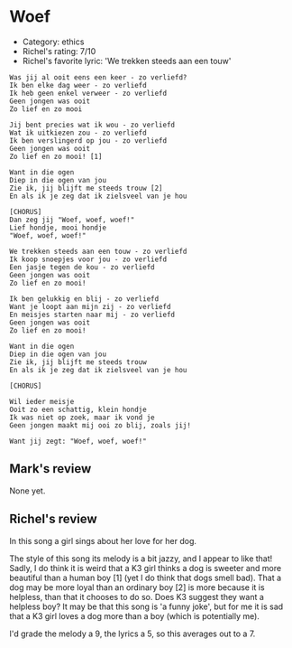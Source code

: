 # Woef

 * Category: ethics
 * Richel's rating: 7/10
 * Richel's  favorite lyric: 'We trekken steeds aan een touw'

```
Was jij al ooit eens een keer - zo verliefd?
Ik ben elke dag weer - zo verliefd
Ik heb geen enkel verweer - zo verliefd
Geen jongen was ooit
Zo lief en zo mooi

Jij bent precies wat ik wou - zo verliefd
Wat ik uitkiezen zou - zo verliefd
Ik ben verslingerd op jou - zo verliefd
Geen jongen was ooit
Zo lief en zo mooi! [1]

Want in die ogen
Diep in die ogen van jou
Zie ik, jij blijft me steeds trouw [2]
En als ik je zeg dat ik zielsveel van je hou

[CHORUS]
Dan zeg jij "Woef, woef, woef!"
Lief hondje, mooi hondje
"Woef, woef, woef!"

We trekken steeds aan een touw - zo verliefd
Ik koop snoepjes voor jou - zo verliefd
Een jasje tegen de kou - zo verliefd
Geen jongen was ooit
Zo lief en zo mooi!

Ik ben gelukkig en blij - zo verliefd
Want je loopt aan mijn zij - zo verliefd
En meisjes starten naar mij - zo verliefd
Geen jongen was ooit
Zo lief en zo mooi!

Want in die ogen
Diep in die ogen van jou
Zie ik, jij blijft me steeds trouw
En als ik je zeg dat ik zielsveel van je hou

[CHORUS]

Wil ieder meisje
Ooit zo een schattig, klein hondje
Ik was niet op zoek, maar ik vond je
Geen jongen maakt mij ooi zo blij, zoals jij!

Want jij zegt: "Woef, woef, woef!"
```

## Mark's review

None yet.

## Richel's review

In this song a girl sings about her love for her dog.

The style of this song its melody is a bit jazzy, and I appear to like that! 
Sadly, I do think it is weird that a K3 girl thinks a dog is sweeter and
more beautiful than a human boy [1] (yet I do think that dogs smell bad).
That a dog may be more loyal than an ordinary boy [2] is more because it is
helpless, than that it chooses to do so. Does K3 suggest they want a helpless boy?
It may be that this song is 'a funny joke', but for me it is sad that a K3 girl
loves a dog more than a boy (which is potentially me). 

I'd grade the melody a 9, the lyrics a 5, so this averages out to a 7.
